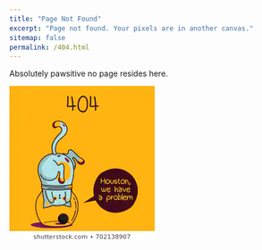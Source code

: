 ```yaml
---
title: "Page Not Found"
excerpt: "Page not found. Your pixels are in another canvas."
sitemap: false
permalink: /404.html
---
```






Absolutely pawsitive no page resides here.

<img style="float: center;" src="/images/404cat.jpg">


<!---
<script type="text/javascript">
  var GOOG_FIXURL_LANG = 'en';
  var GOOG_FIXURL_SITE = '{{ site.url }}'
</script>
<script type="text/javascript"
  src="//linkhelp.clients.google.com/tbproxy/lh/wm/fixurl.js">
</script>
--->